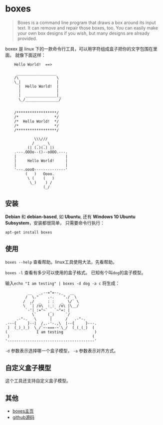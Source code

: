 
boxes
=========================

 
> Boxes is a command line program that draws a box around its input text. It can remove and repair those boxes, too. You can easily make your own box designs if you wish, but many designs are already provided.
    

boxex 是 linux 下的一款命令行工具，可以用字符组成盒子把你的文字包围在里面。
就像下面这样：

```
    Hello World!  ==>

     __________________
    /\                 \  
    \_|                |  
      |  Hello World!  |  
      |                |  
      |  ______________|_ 
      \_/_______________/
    
    
    /******************/
    /*                */
    /*  Hello World!  */
    /*                */
    /******************/
     
             \\\///
            / _  _ \
          (| (.)(.) |)
    .---.OOOo--()--oOOO.---.
    |                      |
    |     Hello World!     |
    |                      |
    '---.oooO--------------'
         (   )   Oooo.
          \ (    (   )
           \_)    ) /
                 (_/

```
    

安装
-----------------------

**Debian** 和 **debian-based**, 如 **Ubuntu**, 还有 **Windows 10 Ubuntu Subsystem**，安装都很简单，
只需要命令行执行： 

`apt-get install boxes`

使用
-----------------------

`boxes --help`  查看帮助。linux工具使用大法，先看帮助。

`boxes -l`  查看有多少可以使用的盒子格式。 已知有个叫`dog`的盒子模型。

输入`echo "I am testing" | boxes -d dog -a c` 将生成：
```
          __   _,--="=--,_   __
         /  \."    .-.    "./  \
        /  ,/  _   : :   _  \/` \
        \  `| /o\  :_:  /o\ |\__/
         `-'| :="~` _ `~"=: |
            \`     (_)     `/
     .-"-.   \      |      /   .-"-.
.---{     }--|  /,.-'-.,\  |--{     }---.
 )  (_)_)_)  \_/`~-===-~`\_/  (_(_(_)  (
(             I am testing              )
 )                                     (
'---------------------------------------'
```
`-d` 参数表示选择哪一个盒子模型，
`-a` 参数表示对齐方式。

自定义盒子模型
-------------------

这个工具还支持自定义盒子模型。

其他
-----------------

* [boxes主页](http://boxes.thomasjensen.com/)
* [github源码](https://github.com/ascii-boxes/boxes)

